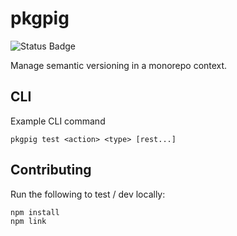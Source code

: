 # pkgpig

![Status Badge](https://github.com/kyle-west/pkgpig/workflows/Install%20and%20Test%20Flow/badge.svg)

Manage semantic versioning in a monorepo context.

## CLI


Example CLI command

```
pkgpig test <action> <type> [rest...]
```


## Contributing

Run the following to test / dev locally:
```
npm install
npm link
```
